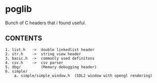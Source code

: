 # poglib
Bunch of C headers that i found useful.

## CONTENTS

    1. list.h   ->  double linkedlist header
    2. str.h    ->  string view header 
    3. basic.h  ->  commonly used definitons
    4. csv.h    ->  csv parser
    5. dbg/         (Memory debugging header)
    6. simple/
        a. simple/simple_window.h  (SDL2 window with opengl rendering)
        



